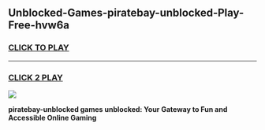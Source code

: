 
## Unblocked-Games-piratebay-unblocked-Play-Free-hvw6a
<h3>
<a href="https://premium76.site?title=piratebay-unblocked&ref=10A">CLICK TO PLAY</a></h3>
<hr>

<h3>
<a href="https://premium76.site?title=piratebay-unblocked&ref=10A">CLICK 2 PLAY</a>
  
</h3>

<a href="https://premium76.site?title=piratebay-unblocked&ref=10A"><img src="https://clearcache.store/games.png"></a>


**piratebay-unblocked games unblocked: Your Gateway to Fun and Accessible Online Gaming**
